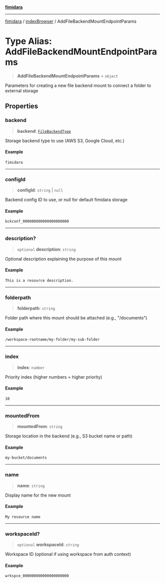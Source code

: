 [**fimidara**](../../README.md)

***

[fimidara](../../modules.md) / [indexBrowser](../README.md) / AddFileBackendMountEndpointParams

# Type Alias: AddFileBackendMountEndpointParams

> **AddFileBackendMountEndpointParams** = `object`

Parameters for creating a new file backend mount to connect a folder to external storage

## Properties

### backend

> **backend**: [`FileBackendType`](FileBackendType.md)

Storage backend type to use (AWS S3, Google Cloud, etc.)

#### Example

```
fimidara
```

***

### configId

> **configId**: `string` \| `null`

Backend config ID to use, or null for default fimidara storage

#### Example

```
bckconf_000000000000000000000
```

***

### description?

> `optional` **description**: `string`

Optional description explaining the purpose of this mount

#### Example

```
This is a resource description.
```

***

### folderpath

> **folderpath**: `string`

Folder path where this mount should be attached (e.g., "/documents")

#### Example

```
/workspace-rootname/my-folder/my-sub-folder
```

***

### index

> **index**: `number`

Priority index (higher numbers = higher priority)

#### Example

```
10
```

***

### mountedFrom

> **mountedFrom**: `string`

Storage location in the backend (e.g., S3 bucket name or path)

#### Example

```
my-bucket/documents
```

***

### name

> **name**: `string`

Display name for the new mount

#### Example

```
My resource name
```

***

### workspaceId?

> `optional` **workspaceId**: `string`

Workspace ID (optional if using workspace from auth context)

#### Example

```
wrkspce_000000000000000000000
```
